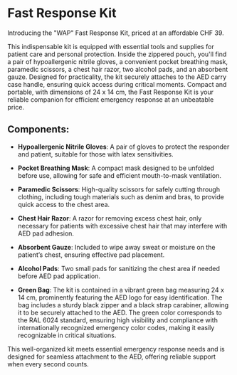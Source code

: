# Fast Response Kit

Introducing the "WAP" Fast Response Kit, priced at an affordable CHF 39.

This indispensable kit is equipped with essential tools and supplies for patient care and personal protection. Inside the zippered pouch, you'll find a pair of hypoallergenic nitrile gloves, a convenient pocket breathing mask, paramedic scissors, a chest hair razor, two alcohol pads, and an absorbent gauze. Designed for practicality, the kit securely attaches to the AED carry case handle, ensuring quick access during critical moments. Compact and portable, with dimensions of 24 x 14 cm, the Fast Response Kit is your reliable companion for efficient emergency response at an unbeatable price.

## Components:

- **Hypoallergenic Nitrile Gloves**: A pair of gloves to protect the responder and patient, suitable for those with latex sensitivities.
  
- **Pocket Breathing Mask**: A compact mask designed to be unfolded before use, allowing for safe and efficient mouth-to-mask ventilation.

- **Paramedic Scissors**: High-quality scissors for safely cutting through clothing, including tough materials such as denim and bras, to provide quick access to the chest area.

- **Chest Hair Razor**: A razor for removing excess chest hair, only necessary for patients with excessive chest hair that may interfere with AED pad adhesion.

- **Absorbent Gauze**: Included to wipe away sweat or moisture on the patient’s chest, ensuring effective pad placement.

- **Alcohol Pads**: Two small pads for sanitizing the chest area if needed before AED pad application.

- **Green Bag**: The kit is contained in a vibrant green bag measuring 24 x 14 cm, prominently featuring the AED logo for easy identification. The bag includes a sturdy black zipper and a black strap carabiner, allowing it to be securely attached to the AED. The green color corresponds to the RAL 6024 standard, ensuring high visibility and compliance with internationally recognized emergency color codes, making it easily recognizable in critical situations.

This well-organized kit meets essential emergency response needs and is designed for seamless attachment to the AED, offering reliable support when every second counts.
